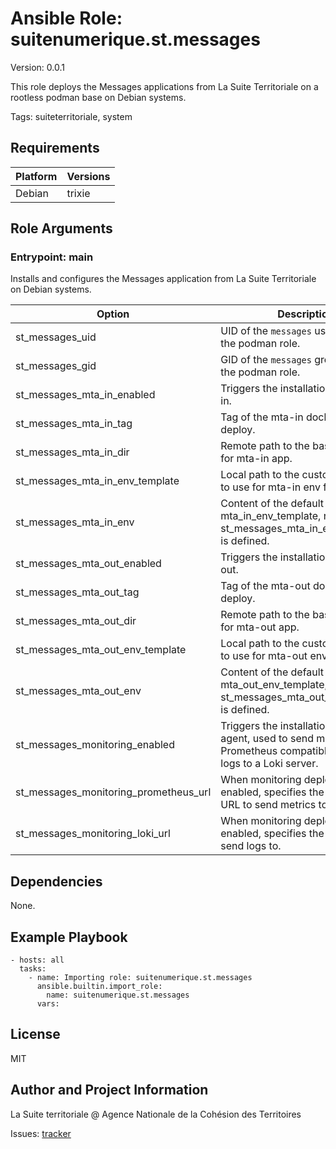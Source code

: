 <!-- BEGIN_ANSIBLE_DOCS -->
# Ansible Role: suitenumerique.st.messages
Version: 0.0.1

This role deploys the Messages applications from La Suite Territoriale on a rootless podman base on Debian systems.

Tags: suiteterritoriale, system

## Requirements

| Platform | Versions |
| -------- | -------- |
| Debian | trixie |

## Role Arguments



### Entrypoint: main

Installs and configures the Messages application from La Suite Territoriale on Debian systems.

|Option|Description|Type|Required|Default|
|---|---|---|---|---|
| st_messages_uid | UID of the `messages` user, used for the podman role. | int | no | 1100 |
| st_messages_gid | GID of the `messages` group, used for the podman role. | int | no | {{ st_messages_uid }} |
| st_messages_mta_in_enabled | Triggers the installation of the mta-in. | bool | no | False |
| st_messages_mta_in_tag | Tag of the mta-in docker image to deploy. | str | no | main |
| st_messages_mta_in_dir | Remote path to the base directory for mta-in app. | str | no | /opt/messages/mta-in |
| st_messages_mta_in_env_template | Local path to the custom template to use for mta-in env file. | str | no | mta_in/env.j2 |
| st_messages_mta_in_env | Content of the default mta_in_env_template, not used if st_messages_mta_in_env_template is defined. | str | no |  |
| st_messages_mta_out_enabled | Triggers the installation of the mta-out. | bool | no | False |
| st_messages_mta_out_tag | Tag of the mta-out docker image to deploy. | str | no | main |
| st_messages_mta_out_dir | Remote path to the base directory for mta-out app. | str | no | /opt/messages/mta-out |
| st_messages_mta_out_env_template | Local path to the custom template to use for mta-out env file. | str | no | mta_out/env.j2 |
| st_messages_mta_out_env | Content of the default mta_out_env_template, not used if st_messages_mta_out_env_template is defined. | str | no |  |
| st_messages_monitoring_enabled | Triggers the installation of the alloy agent, used to send metrics to a Prometheus compatible server and logs to a Loki server. | bool | no | False |
| st_messages_monitoring_prometheus_url | When monitoring deployment is enabled, specifies the Prometheus URL to send metrics to. | str | no |  |
| st_messages_monitoring_loki_url | When monitoring deployment is enabled, specifies the Loki URL to send logs to. | str | no |  |



## Dependencies
None.

## Example Playbook

```
- hosts: all
  tasks:
    - name: Importing role: suitenumerique.st.messages
      ansible.builtin.import_role:
        name: suitenumerique.st.messages
      vars:
```

## License

MIT

## Author and Project Information
La Suite territoriale @ Agence Nationale de la Cohésion des Territoires

Issues: [tracker](https://github.com/suitenumerique/st-ansible/issues)
<!-- END_ANSIBLE_DOCS -->
